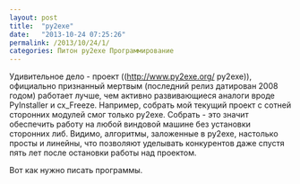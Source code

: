 ```yaml
---
layout: post
title:  "py2exe"
date:   "2013-10-24 07:25:26"
permalink: /2013/10/24/1/
categories: Питон py2exe Программирование
---
```

Удивительное дело - проект ((http://www.py2exe.org/ py2exe)), официально признанный мертвым (последний релиз датирован 2008 годом) работает лучше, чем активно развивающиеся аналоги вроде PyInstaller и cx_Freeze. Например, собрать мой текущий проект с сотней сторонних модулей смог только py2exe. Собрать - это значит обеспечить работу на любой виндовой машине без установки сторонних либ. Видимо, алгоритмы, заложенные в py2exe, настолько просты и линейны, что позволяют уделывать конкурентов даже спустя пять лет после остановки работы над проектом.

Вот как нужно писать программы.


